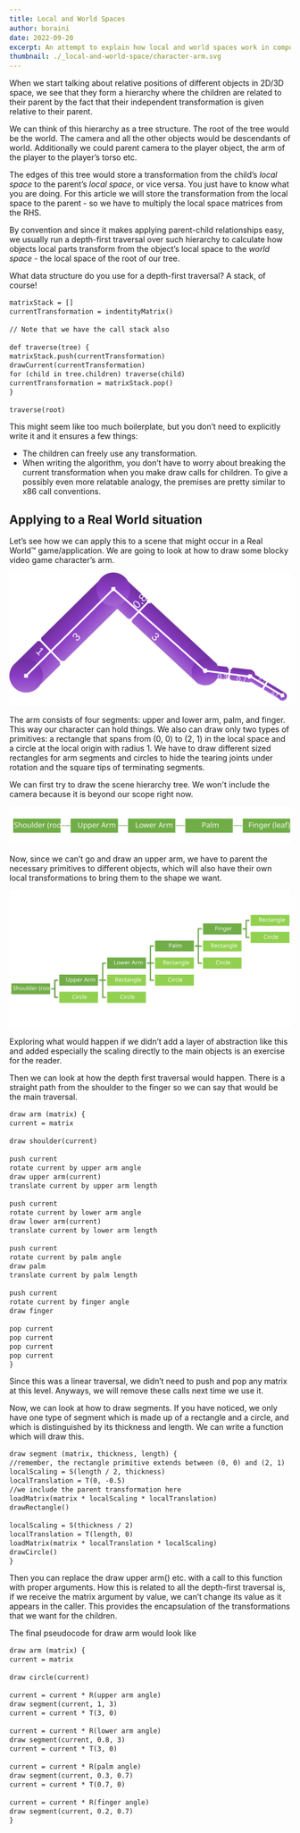```yaml
---
title: Local and World Spaces
author: boraini
date: 2022-09-20
excerpt: An attempt to explain how local and world spaces work in computer graphics scene hierarchies
thumbnail: ./_local-and-world-space/character-arm.svg
---
```


When we start talking about relative positions of different objects in 2D/3D space, we see that they form a hierarchy where the children are related to their parent by the fact that their independent transformation is given relative to their parent.

We can think of this hierarchy as a tree structure. The root of the tree would be the world. The camera and all the other objects would be descendants of world. Additionally we could parent camera to the player object, the arm of the player to the player’s torso etc.

The edges of this tree would store a transformation from the child’s _local space_ to the parent’s _local space_, or vice versa. You just have to know what you are doing. For this article we will store the transformation from the local space to the parent - so we have to multiply the local space matrices from the RHS.

By convention and since it makes applying parent-child relationships easy, we usually run a depth-first traversal over such hierarchy to calculate how objects local parts transform from the object’s local space to the _world space_ - the local space of the root of our tree.

What data structure do you use for a depth-first traversal? A stack, of course!

```
matrixStack = []
currentTransformation = indentityMatrix()

// Note that we have the call stack also

def traverse(tree) {
matrixStack.push(currentTransformation)
drawCurrent(currentTransformation)
for (child in tree.children) traverse(child)
currentTransformation = matrixStack.pop()
}

traverse(root)
```

This might seem like too much boilerplate, but you don’t need to explicitly write it and it ensures a few things:
 - The children can freely use any transformation.
 - When writing the algorithm, you don’t have to worry about breaking the current transformation when you make draw calls for children.
To give a possibly even more relatable analogy, the premises are pretty similar to x86 call conventions.

## Applying to a Real World situation

Let’s see how we can apply this to a scene that might occur in a Real World&trade; game/application. We are going to look at how to draw some blocky video game character’s arm.

![Character Arm](./_local-and-world-space/character-arm.svg)

The arm consists of four segments: upper and lower arm, palm, and finger. This way our character can hold things. We also can draw only two types of primitives: a rectangle that spans from (0, 0) to (2, 1) in the local space and a circle at the local origin with radius 1. We have to draw different sized rectangles for arm segments and circles to hide the tearing joints under rotation and the square tips of terminating segments.

We can first try to draw the scene hierarchy tree. We won't include the camera because it is beyond our scope right now.

![Basic Object Hierarchy](./_local-and-world-space/object-hierarchy-basic.svg)

Now, since we can’t go and draw an upper arm, we have to parent the necessary primitives to different objects, which will also have their own local transformations to bring them to the shape we want. 

![Complete Object Hierarchy](./_local-and-world-space/object-hierarchy-complete.svg)

Exploring what would happen if we didn’t add a layer of abstraction like this and added especially the scaling directly to the main objects is an exercise for the reader.

Then we can look at how the depth first traversal would happen. There is a straight path from the shoulder to the finger so we can say that would be the main traversal.

```
draw arm (matrix) {
current = matrix

draw shoulder(current)

push current
rotate current by upper arm angle
draw upper arm(current)
translate current by upper arm length

push current
rotate current by lower arm angle
draw lower arm(current)
translate current by lower arm length

push current
rotate current by palm angle
draw palm
translate current by palm length

push current
rotate current by finger angle
draw finger

pop current
pop current
pop current
pop current
}
```

Since this was a linear traversal, we didn’t need to push and pop any matrix at this level. Anyways, we will remove these calls next time we use it.

Now, we can look at how to draw segments. If you have noticed, we only have one type of segment which is made up of a rectangle and a circle, and which is distinguished by its thickness and length. We can write a function which will draw this.

```
draw segment (matrix, thickness, length) {
//remember, the rectangle primitive extends between (0, 0) and (2, 1)
localScaling = S(length / 2, thickness)
localTranslation = T(0, -0.5)
//we include the parent transformation here
loadMatrix(matrix * localScaling * localTranslation)
drawRectangle()

localScaling = S(thickness / 2)
localTranslation = T(length, 0)
loadMatrix(matrix * localTranslation * localScaling)
drawCircle()
}
```

Then you can replace the draw upper arm() etc. with a call to this function with proper arguments. How this is related to all the depth-first traversal is, if we receive the matrix argument by value, we can’t change its value as it appears in the caller. This provides the encapsulation of the transformations that we want for the children.

The final pseudocode for draw arm would look like

```
draw arm (matrix) {
current = matrix

draw circle(current)

current = current * R(upper arm angle)
draw segment(current, 1, 3)
current = current * T(3, 0)

current = current * R(lower arm angle)
draw segment(current, 0.8, 3)
current = current * T(3, 0)

current = current * R(palm angle)
draw segment(current, 0.3, 0.7)
current = current * T(0.7, 0)

current = current * R(finger angle)
draw segment(current, 0.2, 0.7)
}
```

<style>
    :global(code[class*="language-undefined"]) { color: white; }
    :global(.post img) { display: block; margin: auto; width: 80%; height: auto; }
</style>